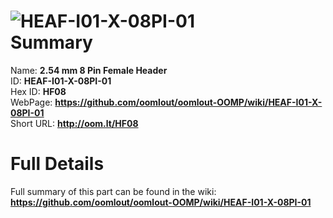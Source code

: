 
![HEAF-I01-X-08PI-01](https://github.com/oomlout/oomlout-OOMP/blob/master/parts/HEAF-I01-X-08PI-01/HEAF-I01-X-08PI-01_420.jpg)   
Summary
=================
  
Name: __2.54 mm 8 Pin Female Header__    
ID: __HEAF-I01-X-08PI-01__   
Hex ID: __HF08__   
WebPage: __https://github.com/oomlout/oomlout-OOMP/wiki/HEAF-I01-X-08PI-01__   
Short URL: __http://oom.lt/HF08__   

Full Details
==========================
Full summary of this part can be found in the wiki:   
__https://github.com/oomlout/oomlout-OOMP/wiki/HEAF-I01-X-08PI-01__    

